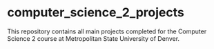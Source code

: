 # computer_science_2_projects
This repository contains all main projects completed for the Computer Science 2 course
at Metropolitan State University of Denver.
